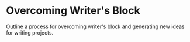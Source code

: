 # Overcoming Writer's Block

Outline a process for overcoming writer's block and generating new ideas for writing projects.